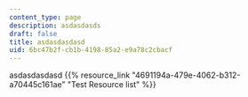 ```yaml
---
content_type: page
description: asdasdasds
draft: false
title: asdasdasdasd
uid: 6bc47b2f-cb1b-4198-85a2-e9a78c2cbacf
---
```

asdasdasdasd {{% resource_link "4691194a-479e-4062-b312-a70445c161ae" "Test Resource list" %}}